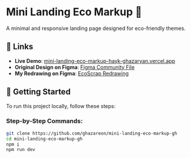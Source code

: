 # Mini Landing Eco Markup 🌿

A minimal and responsive landing page designed for eco-friendly themes.

## 🔗 Links

- **Live Demo**: [mini-landing-eco-markup-hayk-ghazaryan.vercel.app](https://mini-landing-eco-markup-hayk-ghazaryan.vercel.app)
- **Original Design on Figma**: [Figma Community File](https://www.figma.com/community/file/1389629989849546603)
- **My Redrawing on Figma**: [EcoScrap Redrawing](https://www.figma.com/design/mJ7xPQ2AYHf5x7xCjONzo2/ecoscrap-redrawing?node-id=0-1&t=1JpgPyhYlTTfVGuN-1)

## 🚀 Getting Started

To run this project locally, follow these steps:

### Step-by-Step Commands:

```bash
git clone https://github.com/ghazareon/mini-landing-eco-markup-gh
cd mini-landing-eco-markup-gh
npm i
npm run dev
```
